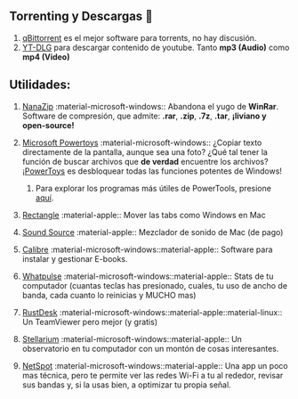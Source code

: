 ## Torrenting y Descargas 🧲
1. [qBittorrent](https://www.qbittorrent.org/download) es el mejor software para torrents, no hay discusión.
2. [YT-DLG](https://oleksis.github.io/youtube-dl-gui/) para descargar contenido de youtube. Tanto **mp3 (Audio)** como **mp4 (Video)**


## Utilidades:

1. [NanaZip](https://www.microsoft.com/store/productId/9N8G7TSCL18R) :material-microsoft-windows:: Abandona el yugo de **WinRar**. Software de compresión, que admite: **.rar**, **.zip**, **.7z**, **.tar**, **¡liviano y open-source!**

2. [Microsoft  Powertoys](https://apps.microsoft.com/store/detail/XP89DCGQ3K6VLD) :material-microsoft-windows:: ¿Copiar texto directamente de la pantalla, aunque sea una foto? ¿Qué tal tener la función de buscar archivos que **de verdad** encuentre los archivos? ¡[PowerToys](https://www.youtube.com/watch?v=0U9SnmgLClo) es desbloquear todas las funciones potentes de Windows! 
    1. Para explorar los programas más útiles de PowerTools, presione [aquí](PowerTools.md).

3. [Rectangle](https://rectangleapp.com) :material-apple:: Mover las tabs como Windows en Mac

4. [Sound Source](https://rogueamoeba.com/soundsource) :material-apple:: Mezclador de sonido de Mac (de pago)

5. [Calibre](https://calibre-ebook.com/download) :material-microsoft-windows::material-apple:: Software para instalar y gestionar E-books. 

6. [Whatpulse](https://whatpulse.org) :material-microsoft-windows::material-apple:: Stats de tu computador (cuantas teclas has presionado, cuales, tu uso de ancho de banda, cada cuanto lo reinicias y MUCHO mas)

7. [RustDesk](https://rustdesk.com/) :material-microsoft-windows::material-apple::material-linux:: Un TeamViewer pero mejor (y gratis)

8. [Stellarium](https://stellarium.org) :material-microsoft-windows::material-apple:: Un observatorio en tu computador con un montón de cosas interesantes.

9. [NetSpot](https://www.netspotapp.com) :material-microsoft-windows::material-apple:: Una app un poco mas técnica, pero te permite ver las redes Wi-Fi a tu al rededor, revisar sus bandas y, si la usas bien, a optimizar tu propia señal.


